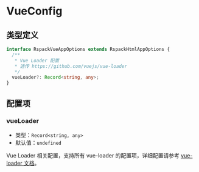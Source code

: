 # VueConfig

## 类型定义

```ts
interface RspackVueAppOptions extends RspackHtmlAppOptions {
  /**
   * Vue Loader 配置
   * 透传 https://github.com/vuejs/vue-loader
   */
  vueLoader?: Record<string, any>;
}
```

## 配置项

### vueLoader

- 类型：`Record<string, any>`
- 默认值：`undefined`

Vue Loader 相关配置，支持所有 vue-loader 的配置项，详细配置请参考 [vue-loader 文档](https://github.com/vuejs/vue-loader)。